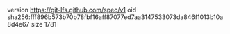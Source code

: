 version https://git-lfs.github.com/spec/v1
oid sha256:fff896b573b70b78fbf16aff87077ed7aa3147533073da846f1013b10a8d4e67
size 1781
